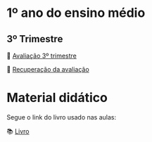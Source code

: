 # 1º ano do ensino médio

## 3º Trimestre

:page_facing_up: [Avaliação 3º trimestre](https://carrefourbr.vtexassets.com/arquivos/ids/9360498/29686818799646.jpg)

:page_facing_up: [Recuperação da avaliação](https://carrefourbr.vtexassets.com/arquivos/ids/9360498/29686818799646.jpg)


# Material didático
Segue o link do livro usado nas aulas:

:books: [Livro](https://s3.amazonaws.com/pnld.ftd.com.br/wp-content/uploads/2021/08/06160814/0221P21203137-MULTIVERSOS-CIE-NAT-LCS-VOL5-MANUAL-001-272-PNLD-2021.pdf)
